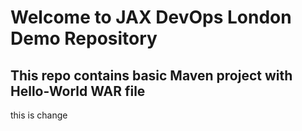 # Welcome to JAX DevOps London Demo Repository
## This repo contains basic Maven project with Hello-World WAR file 
this is change
